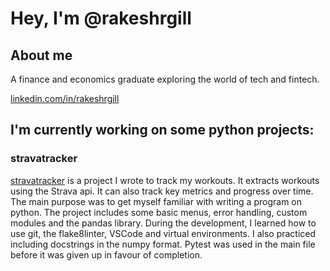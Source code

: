 # Hey, I'm @rakeshrgill

## About me

A finance and economics graduate exploring the world of tech and fintech.

[linkedin.com/in/rakeshrgill](https://www.linkedin.com/in/rakeshrgill/)

## I'm currently working on some python projects:

### stravatracker

[stravatracker](https://github.com/rakeshrgill/stravatracker) is a project I wrote to track my workouts. It extracts workouts using the Strava api. It can also track key metrics and progress over time. The main purpose was to get myself familiar with writing a program on python. The project includes some basic menus, error handling, custom modules and the pandas library. During the development, I learned how to use git, the flake8linter, VSCode and virtual environments. I also practiced including docstrings in the numpy format. Pytest was used in the main file before it was given up in favour of completion.



